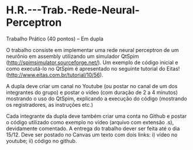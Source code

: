 # H.R.---Trab.-Rede-Neural-Perceptron

Trabalho Prático (40 pontos) – Em dupla

  O trabalho consiste em implementar uma rede neural perceptron de um neurônio em assembly utilizando um simulador QtSpim (http://spimsimulator.sourceforge.net/).
Um exemplo de código inicial e como executá-lo no QtSpim é apresentado no seguinte tutorial do Eitas! (http://www.eitas.com.br/tutorial/10/56).

A dupla deve criar um canal no Youtube (ou postar no canal de um dos integrantes do grupo) e postar o vídeo (com duração de 2 a 4 minutos) mostrando o uso do QtSpim, explicando a execução do código (mostrando os registradores, as instruções etc.)

Cada integrante da dupla deve também criar uma conta no Github e postar o código utilizado como exemplo no vídeo (arquivo com extensão .s), devidamente comentado.
A entrega do trabalho dever ser feita até o dia 15/12. Deve ser postado no Canvas um texto com dois links: i) vídeo no youtube; ii) código no github.
